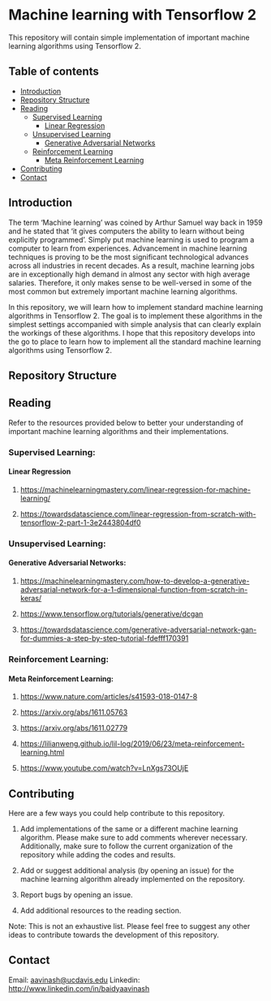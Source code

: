 # Machine learning with Tensorflow 2

This repository will contain simple implementation of important machine learning algorithms using Tensorflow 2. 

## Table of contents
* [Introduction](#introduction)
* [Repository Structure](#repository-structure)
* [Reading](#reading)
    * [Supervised Learning](#supervised-learning)
        - [Linear Regression](#linear-regression)
    * [Unsupervised Learning](#unsupervised-learning)
        - [Generative Adversarial Networks](#generative-adversarial-networks)
    * [Reinforcement Learning](#reinforcement-learning)
        - [Meta Reinforcement Learning](meta-reinforcement-learning)
* [Contributing](#contributing)
* [Contact](#contact)

## Introduction

The term ‘Machine learning’ was coined by Arthur Samuel way back in 1959 and he stated that ‘it gives computers the ability to learn without being explicitly programmed’. Simply put machine learning is used to program a computer to learn from experiences. Advancement in machine learning techniques is proving to be the most significant technological advances across all industries in recent decades. As a result, machine learning jobs are in exceptionally high demand in almost any sector with high average salaries. Therefore, it only makes sense to be well-versed in some of the most common but extremely important machine learning algorithms. 

In this repository, we will learn how to implement standard machine learning algorithms in Tensorflow 2. The goal is to implement these algorithms in the simplest settings accompanied with simple analysis that can clearly explain the workings of these algorithms. I hope that this repository develops into the go to place to learn how to implement all the standard machine learning algorithms using Tensorflow 2. 

## Repository Structure

## Reading

Refer to the resources provided below to better your understanding of important machine learning algorithms and their implementations.

### Supervised Learning:

#### Linear Regression

1. https://machinelearningmastery.com/linear-regression-for-machine-learning/

2. https://towardsdatascience.com/linear-regression-from-scratch-with-tensorflow-2-part-1-3e2443804df0

### Unsupervised Learning:

#### Generative Adversarial Networks:

1. https://machinelearningmastery.com/how-to-develop-a-generative-adversarial-network-for-a-1-dimensional-function-from-scratch-in-keras/

2. https://www.tensorflow.org/tutorials/generative/dcgan

3. https://towardsdatascience.com/generative-adversarial-network-gan-for-dummies-a-step-by-step-tutorial-fdefff170391

### Reinforcement Learning:

#### Meta Reinforcement Learning:

1. https://www.nature.com/articles/s41593-018-0147-8

2. https://arxiv.org/abs/1611.05763

3. https://arxiv.org/abs/1611.02779

4. https://lilianweng.github.io/lil-log/2019/06/23/meta-reinforcement-learning.html

5. https://www.youtube.com/watch?v=LnXgs73OUjE

## Contributing

Here are a few ways you could help contribute to this repository.

1. Add implementations of the same or a different machine learning algorithm. Please make sure to add comments wherever necessary. Additionally, make sure to follow the current organization of the repository while adding the codes and results.

2. Add or suggest additional analysis (by opening an issue) for the machine learning algorithm already implemented on the repository.

3. Report bugs by opening an issue.

4. Add additional resources to the reading section.

Note: This is not an exhaustive list. Please feel free to suggest any other ideas to contribute towards the development of this repository. 

## Contact

Email: aavinash@ucdavis.edu
Linkedin: http://www.linkedin.com/in/baidyaavinash
